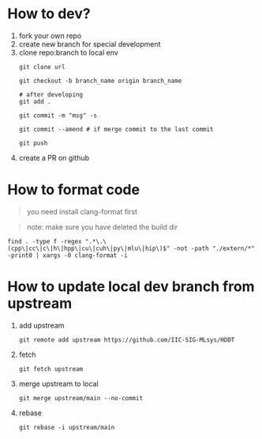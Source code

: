 # How to dev?

1. fork your own repo
2. create new branch for special development
3. clone repo:branch to local env
    ```
    git clone url

    git checkout -b branch_name origin branch_name

    # after developing
    git add .

    git commit -m "msg" -s

    git commit --amend # if merge commit to the last commit

    git push
    ```
4. create a PR on github

# How to format code
> you need install clang-format first

> note: make sure you have deleted the build dir

```
find . -type f -regex ".*\.\(cpp\|cc\|c\|h\|hpp\|cu\|cuh\|py\|mlu\|hip\)$" -not -path "./extern/*" -print0 | xargs -0 clang-format -i
``` 

# How to update local dev branch from upstream
1. add upstream
    ```
    git remote add upstream https://github.com/IIC-SIG-MLsys/HDDT
    ```
2. fetch
    ```
    git fetch upstream
    ```
3. merge upstream to local
    ```
    git merge upstream/main --no-commit
    ```
4. rebase
    ```
    git rebase -i upstream/main
    ```
